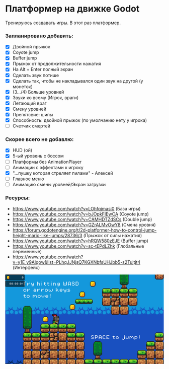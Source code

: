 # Платформер на движке Godot
Тренируюсь создавать игры. В этот раз платформер.
### Запланировано добавить:
- [x] Двойной прыжок
- [x] Coyote jump
- [x] Buffer jump
- [x] Прыжок от продолжительности нажатия
- [x] На Alt + Enter полный экран
- [x] Сделать звук потише
- [x] Сделать так, чтобы не накладывался один звук на другой (у монеток)
- [x] (3.../4) Больше уровней
- [x] Звуки ко всему (Игрок, враги)
- [x] Летающий враг
- [x] Смену уровней
- [x] Препятсвие: шипы
- [x] Способность: двойной прыжок (по умолчанию нету у игрока)
- [ ] Счетчик смертей

### Скорее всего не добавлю:
- [x] HUD (ой)
- [x] 5-ый уровень с боссом
- [ ] Платформы без AnimationPlayer
- [ ] Анимации с эффектами к игроку
- [x] "...пушку которая стреляет пилами" - Алексей
- [ ] Главное меню
- [ ] Анимацию смены уровней/Экран загрузки

### Ресурсы:
- https://www.youtube.com/watch?v=LOhfqjmasi0 (База игры)
- https://www.youtube.com/watch?v=bJOpkFIEwCA (Coyote jump)
- https://www.youtube.com/watch?v=CAMHDTZdSCs (Double jump)
- https://www.youtube.com/watch?v=GZrALMvOwY8 (Смена уровня)
- https://forum.godotengine.org/t/2d-platformer-how-to-control-jump-height-mario-like-jumps/28736/3 (Прыжок от силы нажатия)
- https://www.youtube.com/watch?v=hRQW580zEJE (Buffer jump)
- https://www.youtube.com/watch?v=sc-tEPdLZhk (Глобальные переменные)
- https://www.youtube.com/watch?v=y1E_y9AIqow&list=PLhqJJNjsQ7KGXNbfsUHJbb5-s2Tujtjt4 (Интерфейс)

![Screenshot](https://github.com/egorvania1/my-first-platformer/blob/main/platformer.png)
